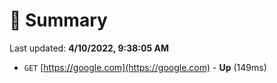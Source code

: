 # 📖 Summary
Last updated: **4/10/2022, 9:38:05 AM**

- `GET` [https://google.com](https://google.com) - **Up** (149ms)
